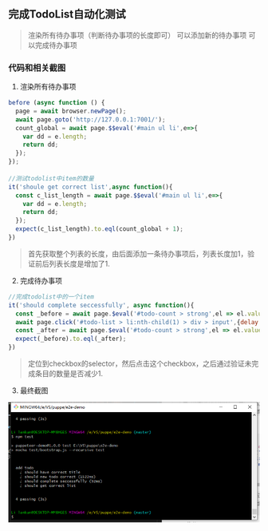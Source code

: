 ## 完成TodoList自动化测试

> 渲染所有待办事项（判断待办事项的长度即可）
> 可以添加新的待办事项
> 可以完成待办事项

### 代码和相关截图

1. 渲染所有待办事项

```js
before (async function () {
  page = await browser.newPage();
  await page.goto('http://127.0.0.1:7001/');
  count_global = await page.$$eval('#main ul li',e=>{
    var dd = e.length;
    return dd;
  });
});  

//测试todolist中item的数量
it('shoule get correct list',async function(){
  const c_list_length = await page.$$eval('#main ul li',e=>{
    var dd = e.length;
    return dd;
  });
  expect(c_list_length).to.eql(count_global + 1);
})
```

> 首先获取整个列表的长度，由后面添加一条待办事项后，列表长度加1，验证前后列表长度是增加了1.

2. 完成待办事项

```js
//完成todolist中的一个item
it('should complete seccessfully', async function(){
  const _before = await page.$eval('#todo-count > strong',el => el.value);
  await page.click('#todo-list > li:nth-child(1) > div > input',{delay:50});
  const _after = await page.$eval('#todo-count > strong',el => el.value);
  expect(_before).to.eql(_after);
})
```

> 定位到checkbox的selector，然后点击这个checkbox，之后通过验证未完成条目的数量是否减少1.

3. 最终截图

![pic](https://github.com/BuerAkun1024/Test_puppeteer/blob/master/%E6%B5%8B%E8%AF%95%E6%88%AA%E5%9B%BE.png)

